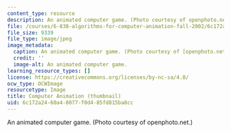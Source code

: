 ```yaml
---
content_type: resource
description: An animated computer game. (Photo courtesy of openphoto.net.)
file: /courses/6-838-algorithms-for-computer-animation-fall-2002/6c172a2460a48077f0d485fd815ba8cc_6-838f02-th.jpg
file_size: 9339
file_type: image/jpeg
image_metadata:
  caption: An animated computer game. (Photo courtesy of [openphoto.net](http://openphoto.net/).)
  credit: ''
  image-alt: An animated computer game.
learning_resource_types: []
license: https://creativecommons.org/licenses/by-nc-sa/4.0/
ocw_type: OCWImage
resourcetype: Image
title: Computer Animation (thumbnail)
uid: 6c172a24-60a4-8077-f0d4-85fd815ba8cc
---
```

An animated computer game. (Photo courtesy of openphoto.net.)